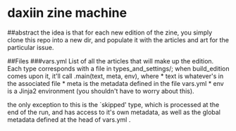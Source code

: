 daxiin zine machine
=================
##abstract
the idea is that for each new edition of the zine, you simply clone this repo into a new dir, and populate it with the articles and art for the particular issue.

##Files
###vars.yml
List of all the articles that will make up the edition.
Each type corresponds with a file in types_and_settings/; when build_edition comes upon it, it'll call <type>.main(text, meta, env), where 
	* text is whatever's in the associated file
	* meta is the metadata defined in the file vars.yml
	* env is a Jinja2 environment (you shouldn't have to worry about this).

the only exception to this is the `skipped' type, which is processed at the end of the run, and has access to it's own metadata, as well as the global metadata defined at the head of vars.yml .

